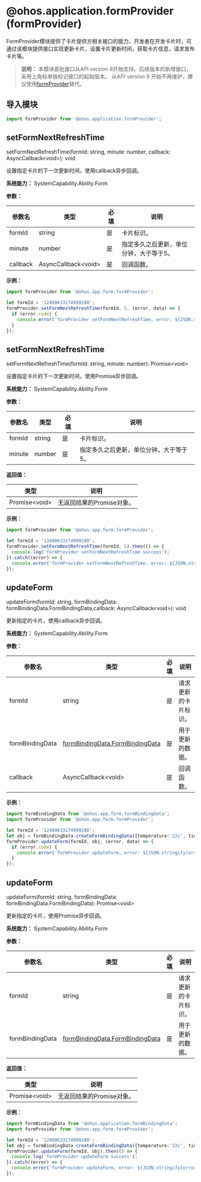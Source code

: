 # @ohos.application.formProvider (formProvider)

FormProvider模块提供了卡片提供方相关接口的能力，开发者在开发卡片时，可通过该模块提供接口实现更新卡片，设置卡片更新时间，获取卡片信息，请求发布卡片等。

> **说明：**
> 本模块首批接口从API version 8开始支持。后续版本的新增接口，采用上角标单独标记接口的起始版本。
> 从API version 9 开始不再维护，建议使用[formProvider](js-apis-app-form-formProvider.md)替代。

## 导入模块

```ts
import formProvider from '@ohos.application.formProvider';
```

## setFormNextRefreshTime

setFormNextRefreshTime(formId: string, minute: number, callback: AsyncCallback&lt;void&gt;): void

设置指定卡片的下一次更新时间，使用callback异步回调。

**系统能力：** SystemCapability.Ability.Form

**参数：**

  | 参数名 | 类型    | 必填 | 说明                                   |
  | ------ | ------ | ---- | ------------------------------------- |
  | formId | string | 是   | 卡片标识。                               |
  | minute | number | 是   | 指定多久之后更新，单位分钟，大于等于5。     |
  | callback | AsyncCallback&lt;void&gt; | 是 | 回调函数。 |

**示例：**

  ```ts
  import formProvider from '@ohos.app.form.formProvider';

  let formId = '12400633174999288';
  formProvider.setFormNextRefreshTime(formId, 5, (error, data) => {
    if (error.code) {
      console.error('formProvider setFormNextRefreshTime, error: ${JSON.stringify(error)}');
    }
  });
  ```

## setFormNextRefreshTime

setFormNextRefreshTime(formId: string, minute: number): Promise&lt;void&gt;

设置指定卡片的下一次更新时间，使用Promise异步回调。

**系统能力：** SystemCapability.Ability.Form

**参数：**

  | 参数名 | 类型    | 必填 | 说明                                   |
  | ------ | ------ | ---- | ------------------------------------- |
  | formId | string | 是   | 卡片标识。                               |
  | minute | number | 是   | 指定多久之后更新，单位分钟，大于等于5。     |

**返回值：**

  | 类型          | 说明                              |
  | ------------- | ---------------------------------- |
  | Promise\<void> | 无返回结果的Promise对象。      |

**示例：**

  ```ts
  import formProvider from '@ohos.app.form.formProvider';

  let formId = '12400633174999288';
  formProvider.setFormNextRefreshTime(formId, 5).then(() => {
    console.log('formProvider setFormNextRefreshTime success');
  }).catch((error) => {
    console.error('formProvider setFormNextRefreshTime, error: ${JSON.stringify(error)}');
  });
  ```

## updateForm

updateForm(formId: string, formBindingData: formBindingData.FormBindingData,callback: AsyncCallback&lt;void&gt;): void

更新指定的卡片，使用callback异步回调。

**系统能力：** SystemCapability.Ability.Form

**参数：**

  | 参数名 | 类型                                                                    | 必填 | 说明             |
  | ------ | ---------------------------------------------------------------------- | ---- | ---------------- |
  | formId | string                                                                 | 是   | 请求更新的卡片标识。 |
  | formBindingData | [formBindingData.FormBindingData](js-apis-application-formBindingData.md#formbindingdata) | 是   | 用于更新的数据。    |
  | callback | AsyncCallback&lt;void&gt; | 是 | 回调函数。 |

**示例：**

  ```ts
  import formBindingData from '@ohos.app.form.formBindingData';
  import formProvider from '@ohos.app.form.formProvider';

  let formId = '12400633174999288';
  let obj = formBindingData.createFormBindingData({temperature:'22c', time:'22:00'});
  formProvider.updateForm(formId, obj, (error, data) => {
    if (error.code) {
      console.error('formProvider updateForm, error: ${JSON.stringify(error)}');
    }
  });
  ```

## updateForm

updateForm(formId: string, formBindingData: formBindingData.FormBindingData): Promise&lt;void&gt;

更新指定的卡片，使用Promise异步回调。

**系统能力：** SystemCapability.Ability.Form

**参数：**

  | 参数名 | 类型                                                                    | 必填 | 说明             |
  | ------ | ---------------------------------------------------------------------- | ---- | ---------------- |
  | formId | string                                                                 | 是   | 请求更新的卡片标识。 |
  | formBindingData | [formBindingData.FormBindingData](js-apis-application-formBindingData.md#formbindingdata)  | 是   | 用于更新的数据。    |

**返回值：**

| 类型           | 说明                                |
| -------------- | ----------------------------------- |
| Promise\<void> | 无返回结果的Promise对象。 |

**示例：**

  ```ts
  import formBindingData from '@ohos.application.formBindingData';
  import formProvider from '@ohos.app.form.formProvider';

  let formId = '12400633174999288';
  let obj = formBindingData.createFormBindingData({temperature:'22c', time:'22:00'});
  formProvider.updateForm(formId, obj).then(() => {
    console.log('formProvider updateForm success');
  }).catch((error) => {
    console.error('formProvider updateForm, error: ${JSON.stringify(error)}');
  });
  ```


